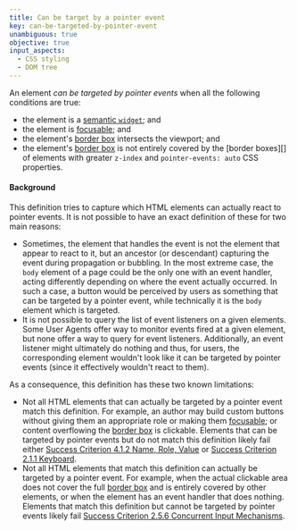 ```yaml
---
title: Can be target by a pointer event
key: can-be-targeted-by-pointer-event
unambiguous: true
objective: true
input_aspects:
  - CSS styling
  - DOM tree
---
```


An element _can be targeted by pointer events_ when all the following conditions are true:

- the element is a [semantic `widget`][semantic role]; and
- the element is [focusable][]; and
- the element's [border box][] intersects the viewport; and
- the element's [border box][] is not entirely covered by the [border boxes][] of elements with greater `z-index` and `pointer-events: auto` CSS properties.

#### Background

This definition tries to capture which HTML elements can actually react to pointer events. It is not possible to have an exact definition of these for two main reasons:

- Sometimes, the element that handles the event is not the element that appear to react to it, but an ancestor (or descendant) capturing the event during propagation or bubbling. In the most extreme case, the `body` element of a page could be the only one with an event handler, acting differently depending on where the event actually occurred. In such a case, a button would be perceived by users as something that can be targeted by a pointer event, while technically it is the `body` element which is targeted.
- It is not possible to query the list of event listeners on a given elements. Some User Agents offer way to monitor events fired at a given element, but none offer a way to query for event listeners. Additionally, an event listener might ultimately do nothing and thus, for users, the corresponding element wouldn't look like it can be targeted by pointer events (since it effectively wouldn't react to them).

As a consequence, this definition has these two known limitations:

- Not all HTML elements that can actually be targeted by a pointer event match this definition. For example, an author may build custom buttons without giving them an appropriate role or making them [focusable][]; or content overflowing the [border box][] is clickable. Elements that can be targeted by pointer events but do not match this definition likely fail either [Success Criterion 4.1.2 Name, Role, Value][sc412] or [Success Criterion 2.1.1 Keyboard][sc211].
- Not all HTML elements that match this definition can actually be targeted by a pointer event. For example, when the actual clickable area does not cover the full [border box][] and is entirely covered by other elements, or when the element has an event handler that does nothing. Elements that match this definition but cannot be targeted by pointer events likely fail [Success Criterion 2.5.6 Concurrent Input Mechanisms][sc256].

[border box]: https://www.w3.org/TR/css-box-3/#border-box 'CSS definition of Border Box'
[clickable area]: #clickable-area 'Definition of Clickable Area'
[focusable]: #focusable 'Definition of Focusable'
[sc211]: https://www.w3.org/TR/WCAG22/#keyboard 'Success Criterion 2.1.1 Keyboard'
[sc256]: https://www.w3.org/TR/WCAG22/#concurrent-input-mechanisms 'Success Criterion 2.5.6 Concurrent Input Mechanisms'
[sc412]: https://www.w3.org/TR/WCAG22/#name-role-value 'Success Criterion 4.1.2 Name, Role, Value'
[semantic role]: #semantic-role 'Definition of Semantic Role'
[visible]: #visible ' Definition of Visible'
